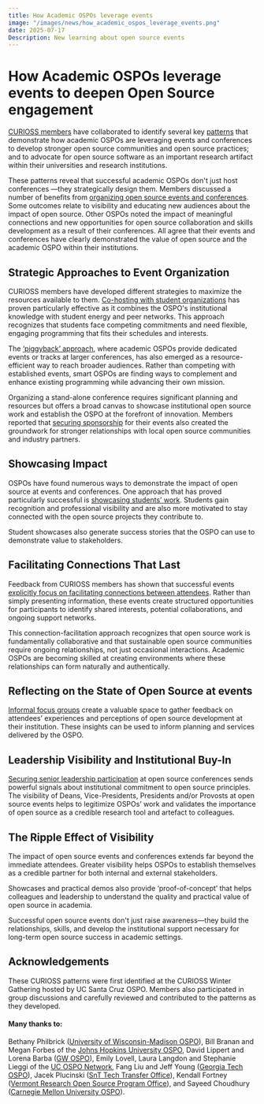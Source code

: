 ```yaml
---
title: How Academic OSPOs leverage events
image: "/images/news/how_academic_ospos_leverage_events.png"
date: 2025-07-17
Description: New learning about open source events
---
```


# How Academic OSPOs leverage events to deepen Open Source engagement

[CURIOSS members](https://curioss.org/about/members/) have collaborated to identify several key [patterns](https://curioss.org/resources/curioss-patterns/) that demonstrate how academic OSPOs are leveraging events and conferences to develop stronger open source communities and open source practices; and to advocate for open source software as an important research artifact within their universities and research institutions. 

These patterns reveal that successful academic OSPOs don't just host conferences —they strategically design them. Members discussed a number of benefits from [organizing open source events and conferences](https://github.com/CURIOSSorg/curioss-patterns/blob/main/host-an-open-source-conference.md). Some outcomes relate to visibility and educating new audiences about the impact of open source. Other OSPOs noted the impact of meaningful connections and new opportunities for open source collaboration and skills development as a result of their conferences. All agree that their events and conferences have clearly demonstrated the value of open source and the academic OSPO within their institutions.

## Strategic Approaches to Event Organization

CURIOSS members have developed different strategies to maximize the resources available to them. [Co-hosting with student organizations](https://github.com/CURIOSSorg/curioss-patterns/blob/main/cohosting-student-events.md) has proven particularly effective as it combines the OSPO's institutional knowledge with student energy and peer networks. This approach recognizes that students face competing commitments and need flexible, engaging programming that fits their schedules and interests.

The [‘piggyback’ approach](https://github.com/CURIOSSorg/curioss-patterns/blob/main/piggyback-onto-a-larger-conference.md), where academic OSPOs provide dedicated events or tracks at larger conferences, has also emerged as a resource-efficient way to reach broader audiences. Rather than competing with established events, smart OSPOs are finding ways to complement and enhance existing programming while advancing their own mission.

Organizing a stand-alone conference requires significant planning and resources but offers a broad canvas to showcase institutional open source work and establish the OSPO at the forefront of innovation. Members reported that [securing sponsorship](https://github.com/CURIOSSorg/curioss-patterns/blob/main/secure-sponsorship-for-an-open-source-conference.md) for their events also created the groundwork for stronger relationships with local open source communities and industry partners. 

## Showcasing Impact

OSPOs have found numerous ways to demonstrate the impact of open source at events and conferences. One approach that has proved particularly successful is [showcasing students’ work](https://github.com/CURIOSSorg/curioss-patterns/blob/main/student-showcase-sessions-at-ospo-events.md). Students gain recognition and professional visibility and are also more motivated to stay connected with the open source projects they contribute to. 

Student showcases also generate success stories that the OSPO can use to demonstrate value to stakeholders. 

## Facilitating Connections That Last

Feedback from CURIOSS members has shown that successful events [explicitly focus on facilitating connections between attendees](https://github.com/CURIOSSorg/curioss-patterns/blob/main/facilitate-connections-at-open-source-conferences.md). Rather than simply presenting information, these events create structured opportunities for participants to identify shared interests, potential collaborations, and ongoing support networks.

This connection-facilitation approach recognizes that open source work is fundamentally collaborative and that sustainable open source communities require ongoing relationships, not just occasional interactions. Academic OSPOs are becoming skilled at creating environments where these relationships can form naturally and authentically.

## Reflecting on the State of Open Source at events

[Informal focus groups](https://github.com/CURIOSSorg/curioss-patterns/blob/main/informal-ospo-focus-groups-at-open-source-events.md) create a valuable space to gather feedback on attendees’ experiences and perceptions of open source development at their institution. These insights can be used to inform planning and services delivered by the OSPO. 

## Leadership Visibility and Institutional Buy-In

[Securing senior leadership participation](https://github.com/CURIOSSorg/curioss-patterns/blob/main/senior-leadership-keynote.md) at open source conferences sends powerful signals about institutional commitment to open source principles. The visibility of Deans, Vice-Presidents, Presidents and/or Provosts at open source events helps to legitimize OSPOs’ work and validates the importance of open source as a credible research tool and artefact to colleagues.

## The Ripple Effect of Visibility

The impact of open source events and conferences extends far beyond the immediate attendees. Greater visibility helps OSPOs to establish themselves as a credible partner for both internal and external stakeholders.

Showcases and practical demos also provide ‘proof-of-concept’ that helps colleagues and leadership to understand the quality and practical value of open source in academia. 

Successful open source events don't just raise awareness—they build the relationships, skills, and develop the institutional support necessary for long-term open source success in academic settings.

## Acknowledgements

These CURIOSS patterns were first identified at the CURIOSS Winter Gathering hosted by UC Santa Cruz OSPO. Members also participated in group discussions and carefully reviewed and contributed to the patterns as they developed. 

#### Many thanks to: 
 
Bethany Philbrick ([University of Wisconsin-Madison OSPO](https://ospo.wisc.edu/)), Bill Branan and Megan Forbes of the [Johns Hopkins University OSPO](https://ospo.library.jhu.edu/), David Lippert and Lorena Barba ([GW OSPO](https://ospo.gwu.edu/)), Emily Lovell, Laura Langdon and Stephanie Lieggi of the [UC OSPO Network](https://ucospo.net/), Fang Liu and Jeff Young ([Georgia Tech OSPO](https://ospo.cc.gatech.edu/)), Jacek Plucinski ([SnT Tech Transfer Office](https://www.uni.lu/snt-en/)), Kendall Fortney ([Vermont Research Open Source Program Office](https://verso.w3.uvm.edu/)), and Sayeed Choudhury ([Carnegie Mellon University OSPO](https://www.library.cmu.edu/services/ospo)).